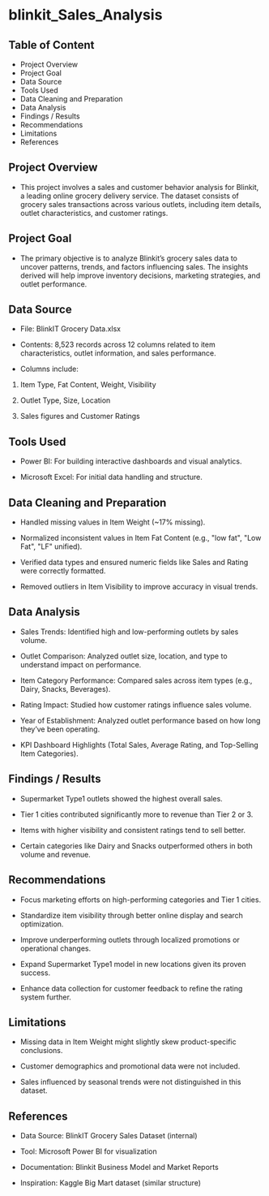 # blinkit_Sales_Analysis

## Table of Content

- Project Overview
- Project Goal
- Data Source
- Tools Used
- Data Cleaning and Preparation
- Data Analysis
- Findings / Results
- Recommendations
- Limitations
- References

## Project Overview

- This project involves a sales and customer behavior analysis for Blinkit, a leading online grocery delivery service. The dataset consists of grocery sales transactions across various outlets, including item details, outlet characteristics, and customer ratings.

## Project Goal

- The primary objective is to analyze Blinkit’s grocery sales data to uncover patterns, trends, and factors influencing sales. The insights derived will help improve inventory decisions, marketing strategies, and outlet performance.

## Data Source

- File: BlinkIT Grocery Data.xlsx

- Contents: 8,523 records across 12 columns related to item characteristics, outlet information, and sales performance.

- Columns include:

1. Item Type, Fat Content, Weight, Visibility

2. Outlet Type, Size, Location

3. Sales figures and Customer Ratings
   

## Tools Used

- Power BI: For building interactive dashboards and visual analytics.

- Microsoft Excel: For initial data handling and structure.
  

## Data Cleaning and Preparation

- Handled missing values in Item Weight (~17% missing).

- Normalized inconsistent values in Item Fat Content (e.g., "low fat", "Low Fat", "LF" unified).

- Verified data types and ensured numeric fields like Sales and Rating were correctly formatted.

- Removed outliers in Item Visibility to improve accuracy in visual trends.
  

## Data Analysis

- Sales Trends: Identified high and low-performing outlets by sales volume.

- Outlet Comparison: Analyzed outlet size, location, and type to understand impact on performance.

- Item Category Performance: Compared sales across item types (e.g., Dairy, Snacks, Beverages).

- Rating Impact: Studied how customer ratings influence sales volume.

- Year of Establishment: Analyzed outlet performance based on how long they’ve been operating.

-  KPI Dashboard Highlights (Total Sales, Average Rating, and Top-Selling Item Categories).


## Findings / Results

- Supermarket Type1 outlets showed the highest overall sales.

- Tier 1 cities contributed significantly more to revenue than Tier 2 or 3.

- Items with higher visibility and consistent ratings tend to sell better.

- Certain categories like Dairy and Snacks outperformed others in both volume and revenue.


## Recommendations

- Focus marketing efforts on high-performing categories and Tier 1 cities.

- Standardize item visibility through better online display and search optimization.

- Improve underperforming outlets through localized promotions or operational changes.

- Expand Supermarket Type1 model in new locations given its proven success.

- Enhance data collection for customer feedback to refine the rating system further.

  
## Limitations

- Missing data in Item Weight might slightly skew product-specific conclusions.

- Customer demographics and promotional data were not included.

- Sales influenced by seasonal trends were not distinguished in this dataset.


## References

- Data Source: BlinkIT Grocery Sales Dataset (internal)

- Tool: Microsoft Power BI for visualization

- Documentation: Blinkit Business Model and Market Reports

- Inspiration: Kaggle Big Mart dataset (similar structure)
